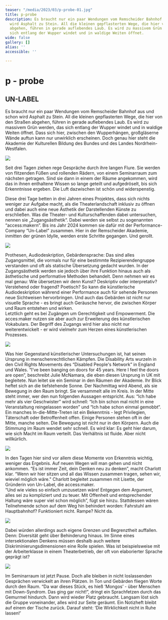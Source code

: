 ```yaml
---
teaser: "/media/2023/03/p-probe-01.jpg"
title: p-probe
description: Es braucht nur ein paar Wendungen vom Remscheider Bahnhof aus und schon
  wird Asphalt zu Stein. All die kleinen gepflasterten Wege, die hier von den Straßen
  abgehen, führen in gerade auflebendes Laub. Es wird zu massivem Grün werden, das
  sich entlang der Wupper windet und in waldige Weiten öffnet.
wide: false
gallery: []
alias: ''
accessible: ''

---
```

# p - probe

## UN-LABEL

Es braucht nur ein paar Wendungen vom Remscheider Bahnhof aus und schon wird Asphalt zu Stein. All die kleinen gepflasterten Wege, die hier von den Straßen abgehen, führen in gerade auflebendes Laub. Es wird zu massivem Grün werden, das sich entlang der Wupper windet und in waldige Weiten öffnet. Dass sich hier, zwischen den Wupperhängen, großgläserne Wände auftun kann nur unwirklich erscheinen. Doch genau hier steht die Akademie der Kulturellen Bildung des Bundes und des Landes Nordrhein-Westfalen.

![](/media/2023/03/01-1.jpg)

Seit drei Tagen ziehen rege Gespräche durch ihre langen Flure. Sie werden von flitzenden Füßen und rollenden Rädern, von einem Seminarraum zum nächsten getragen. Sind sie dann in einem der Räume angekommen, wird das in ihnen enthaltene Wissen so lange geteilt und aufgedröselt, bis sich Erkenntnisse ergeben. Die Luft dazwischen ist schön und widerspenstig.

Diese drei Tage betten in drei Jahren eines Projektes, dass sich nichts weniger zur Aufgabe macht, als die Theaterlandschaft inklusiv zu öffnen und dabei auch eine neue Ästhetik der Darstellenden Künste zu erschließen. Was die Theater- und Kulturschaffenden dabei untersuchen, nennen sie „Zugangsästhetik“. Dabei werden sie selbst zu sogenannten “access:makern”. Bis ins Jahr 2024 kommen sie dafür mit der Performance-Company “Un-Label” zusammen. Hier in der Remscheider Akademie, inmitten der grünen Idylle, werden erste Schritte gegangen. Und gerollt.

![](/media/2023/03/02-1.jpg)

Prothesen, Audiodeskription, Gebärdensprache: Das sind alles Zugangsmittel, die vormals nur für eine bestimmte Rezipierendengruppe verstanden und oft als statische Übersetzung gedacht wurden. In der Zugangsästhetik werden sie jedoch über ihre Funktion hinaus auch als ästhetische und performative Methoden behandelt. Denn nehmen wir es mal genau: Wie übersetzen wir denn Kunst? Deskriptiv oder interpretativ? Verstehend oder fragend? Poetisch? So kann die künstlerische Audiodeskription während einer Performance auch für sehende Personen neue Sichtweisen hervorbringen. Und auch das Gebärden ist nicht nur visuelle Sprache - es bringt auch Geräusche hervor, die zwischen Körper und Raum entstehen und wirken.  
Letztlich geht es bei Zugängen um Gerechtigkeit und Empowerment. Die acces:maker nutzen sie aber auch zur Erweiterung des künstlerischen Vokabulars. Der Begriff des Zugangs wird hier also nicht nur weiterentwickelt - er wird vielmehr zum Herzen eines künstlerischen Prozesses.

![](/media/2023/03/03-1.jpg)

Was hier Gegenstand künstlerischer Untersuchungen ist, hat seinen Ursprung in menschenrechtlichen Kämpfen. Die Disability Arts wurzeln in den Civil Rights Movements des “Disabled People's Network” in England und Wales. “I’ve been banging on doors for 45 years. Here I feel the doors are open”, beschreibt Julie McNamara, die eben diesen Ursprung in UK mit begleitete. Nun leitet sie ein Seminar in den Räumen der Akademie. Ihr Blick heftet sich an die tiefstehende Sonne. Der Nachmittag wird Abend, als sie Bewegung in den Raum bringt. Sie versammelt alle im Kreis. In der Mitte steht immer, wer den nun folgenden Aussagen entspricht. Aus: “Ich habe mehr als vier Geschwister” wird schnell: “Ich bin schon mal nicht in eine Veranstaltung reingelassen worden” und “Ich habe schon einmal gemobbt“. Ein manches In-die-Mitte-Treten ist ein Bekenntnis - legt Privilegien, Täterschaft oder Betroffenheit offen. Einige Personen stehen oft in der Mitte, manche selten. Die Bewegung ist nicht nur in den Körpern. Auch die Stimmung im Raum wendet sehr schnell. Es wird klar: Es geht hier darum, wie sich Macht im Raum verteilt. Das Verhältnis ist fluide. Aber nicht willkürlich.

![](/media/2023/03/04-1.jpg)

In den Tagen hier sind vor allem diese Momente von Erkenntnis wichtig, weniger das Ergebnis. Auf neuen Wegen will man gehen und nicht ankommen. “Es ist immer Zeit, dein Denken neu zu denken”, macht Charlott klar. “Wenn wir hier sitzen und all das Wissen zusammen tragen, sehen wir, wieviel möglich wäre." Charlott begleitet zusammen mit Lisette, der Gründerin von Un-Label, die access:maker.   
“Und wie vieles so einfach umzusetzen wäre! Entgegen dem Argument, alles sei zu kompliziert und zu teuer. Mit Offenheit und entsprechender Haltung wäre super viel schon möglich”, fügt sie hinzu. Stattdessen wären Teilnehmende schon auf dem Weg hin behindert worden: Fahrstuhl am Hauptbahnhof? Funktioniert nicht. Rampe? Nicht da.

![](/media/2023/03/05.jpg)

Dabei würden allerdings auch eigene Grenzen und Begrenztheit auffallen. Denn: Diversität geht über Behinderung hinaus. Im Sinne eines intersektionalen Denkens müssen deshalb auch weitere Diskriminierungsdimensionen eine Rolle spielen. Was ist beispielsweise mit der Arbeiterklasse in einem Theaterbetrieb, der oft von elaborierter Sprache geprägt ist?

![](/media/2023/03/06-1.jpg)

Im Seminarraum ist jetzt Pause. Doch alle bleiben in nicht loslassenden Gesprächen verwickelt an ihren Plätzen. In Ton und Gebärden fliegen Worte durch den Raum. “Da war dieses Stück, es hieß ‘Mongos’ - über Menschen mit Down-Syndrom. Das ging gar nicht!”, dringt ein Sprachfetzen durch das Gemurmel hindurch. Dann wird wieder Platz gebraucht. Langsam löst sich die Gruppe voneinander, alles wird zur Seite geräumt. Ein Notizheft bleibt auf einem der Tische zurück. Darauf steht: ‘Die Wirklichkeit nicht in Ruhe lassen!’